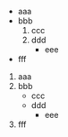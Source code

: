 - aaa
- bbb
    1. ccc
    2. ddd
        - eee
- fff

1. aaa
2. bbb
    - ccc
    - ddd
        - eee
3. fff